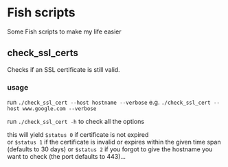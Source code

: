 # Fish scripts

Some Fish scripts to make my life easier

## check_ssl_certs

Checks if an SSL certificate is still valid.

### usage

run `./check_ssl_cert --host hostname --verbose`
e.g. `./check_ssl_cert --host www.google.com --verbose`

run `./check_ssl_cert -h` to check all the options

this will yield `$status 0` if certificate is not expired<br />
or `$status 1` if the certificate is invalid or expires within the given time span (defaults to 30 days)
or `$status 2` if you forgot to give the hostname you want to check (the port defaults to 443)...


